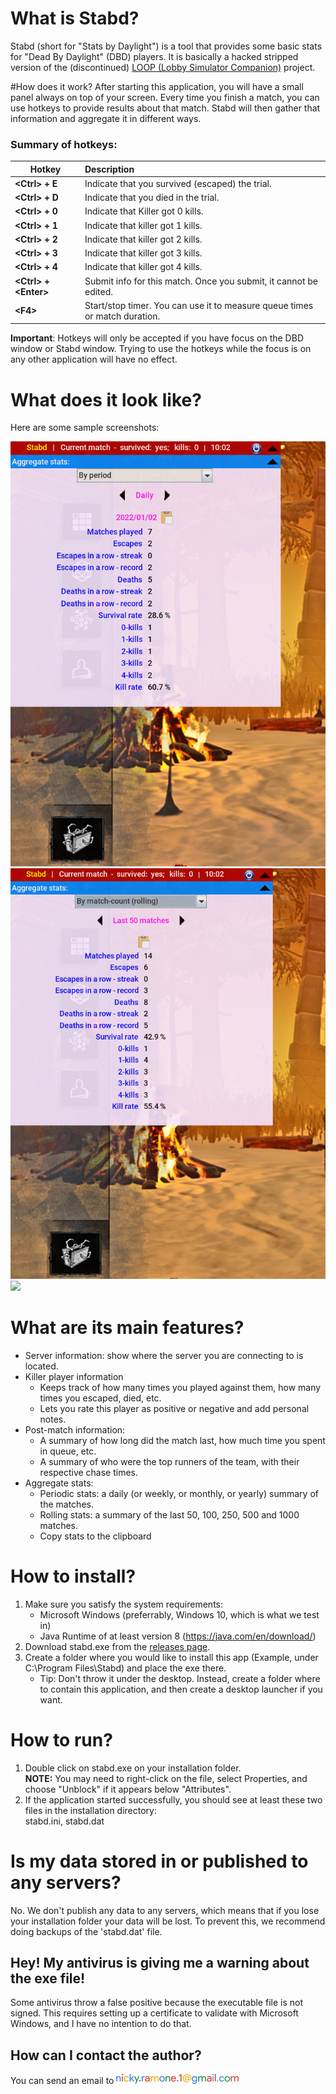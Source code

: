 # What is Stabd?
Stabd (short for "Stats by Daylight") is a tool that provides some basic stats for "Dead By Daylight" (DBD) players. 
It is basically a hacked stripped version of the (discontinued) [LOOP (Lobby Simulator Companion)](https://github.com/nickyramone/LobbySimulatorCompanion) project.

#How does it work?
After starting this application, you will have a small panel always on top of your screen.
Every time you finish a match, you can use hotkeys to provide results about that match. Stabd will then gather that
information and aggregate it in different ways.

### Summary of hotkeys:
Hotkey                      | Description  
----------------------------|:-----------------------------------------------
**\<Ctrl\> + E**            | Indicate that you survived (escaped) the trial.
**\<Ctrl\> + D**            | Indicate that you died in the trial.
**\<Ctrl\> + 0**            | Indicate that Killer got 0 kills.
**\<Ctrl\> + 1**            | Indicate that killer got 1 kills.
**\<Ctrl\> + 2**            | Indicate that killer got 2 kills.
**\<Ctrl\> + 3**            | Indicate that killer got 3 kills.
**\<Ctrl\> + 4**            | Indicate that killer got 4 kills.
**\<Ctrl\> + \<Enter\>**    | Submit info for this match. Once you submit, it cannot be edited.
**\<F4\>**                  | Start/stop timer. You can use it to measure queue times or match duration.     

**Important**: Hotkeys will only be accepted if you have focus on the DBD window or Stabd window. Trying to use the
hotkeys while the focus is on any other application will have no effect.

# What does it look like?
Here are some sample screenshots:

![](docs/images/sample_1.png)
![](docs/images/sample_2.png)
![](docs/images/sample_3.png)


# What are its main features?
  * Server information: show where the server you are connecting to is located.
  * Killer player information
    * Keeps track of how many times you played against them, how many times you escaped, died, etc.
    * Lets you rate this player as positive or negative and add personal notes. 
  * Post-match information: 
    * A summary of how long did the match last, how much time you spent in queue, etc.
    * A summary of who were the top runners of the team, with their respective chase times.
  * Aggregate stats:
    * Periodic stats: a daily (or weekly, or monthly, or yearly) summary of the matches.
    * Rolling stats: a summary of the last 50, 100, 250, 500 and 1000 matches.
    * Copy stats to the clipboard
  

# How to install?
1. Make sure you satisfy the system requirements:
    * Microsoft Windows (preferrably, Windows 10, which is what we test in)
    * Java Runtime of at least version 8 (https://java.com/en/download/)
1. Download stabd.exe from the [releases page](https://github.com/nickyramone/stabd/releases).
1. Create a folder where you would like to install this app (Example, under C:\Program Files\Stabd) 
   and place the exe there.
   * Tip: Don't throw it under the desktop. Instead, create a folder where to contain this application, and then create
          a desktop launcher if you want.


# How to run?
1. Double click on stabd.exe on your installation folder.\
  **NOTE:** You may need to right-click on the file, select Properties, and choose "Unblock" if it appears below "Attributes".
1. If the application started successfully, you should see at least these two files in the installation directory:\
   stabd.ini, stabd.dat


# Is my data stored in or published to any servers?
No. We don't publish any data to any servers, which means that if you lose your installation folder 
 your data will be lost.
To prevent this, we recommend doing backups of the 'stabd.dat' file.



## Hey! My antivirus is giving me a warning about the exe file!
Some antivirus throw a false positive because the executable file is not signed. This requires setting up a certificate
to validate with Microsoft Windows, and I have no intention to do that.


## How can I contact the author?
You can send an email to ![](docs/images/contact.png)
